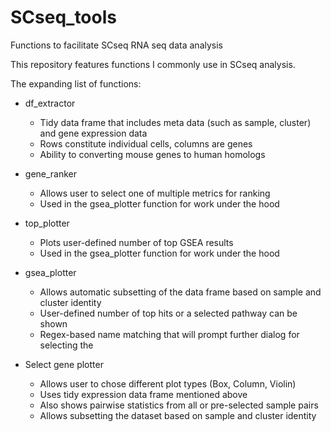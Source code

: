 # SCseq_tools
Functions to facilitate SCseq RNA seq data analysis


This repository features functions I commonly use in SCseq analysis.

The expanding list of functions:

- df_extractor
  - Tidy data frame that includes meta data (such as sample, cluster) and gene expression data
  - Rows constitute individual cells, columns are genes
  - Ability to converting mouse genes to human homologs

- gene_ranker
  - Allows user to select one of multiple metrics for ranking
  - Used in the gsea_plotter function for work under the hood

- top_plotter
  - Plots user-defined number of top GSEA results
  - Used in the gsea_plotter function for work under the hood

- gsea_plotter
  - Allows automatic subsetting of the data frame based on sample and cluster identity
  - User-defined number of top hits or a selected pathway can be shown
  - Regex-based name matching that will prompt further dialog for selecting the

- Select gene plotter
  - Allows user to chose different plot types (Box, Column, Violin)
  - Uses tidy expression data frame mentioned above
  - Also shows pairwise statistics from all or pre-selected sample pairs
  - Allows subsetting the dataset based on sample and cluster identity
